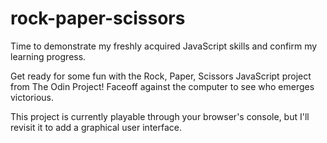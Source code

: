 # rock-paper-scissors

Time to demonstrate my freshly acquired JavaScript skills and
confirm my learning progress.

Get ready for some fun with the Rock, Paper, Scissors JavaScript
project from The Odin Project!
Faceoff against the computer to see who emerges victorious.

This project is currently playable through your browser's console,
but I'll revisit it to add a graphical user interface.